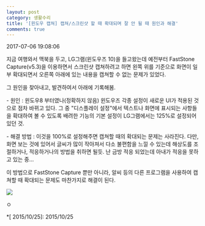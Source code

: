 ```yaml
---
layout: post
category: 생활수리
title: '[윈도우 캡쳐] 캡쳐/스크린샷 할 때 확대되며 잘 안 될 때 원인과 해결'
comments: true
---
```



2017-07-06 19:08:06


지금 여행와서 맥북을 두고, LG그램(윈도우즈 10)을 들고왔는데 예전부터 FastStone Capture(v5.3)을 이용하면서 스크린샷
캡쳐하려고 하면 왼쪽 위를 기준으로 화면이 일부 확대되면서 오른쪽 아래에 있는 내용을 캡쳐할 수 없는 문제가 있었다.

  

그 원인을 찾아내고, 발견하여서 아래에 기록해봄.

  

\- 원인 : 윈도우8 부터였나(정확하지 않음) 윈도우즈 각종 설정이 새로운 UI가 적용된 것으로 점차 바뀌고 있다. 그 중 "디스플레이
설정"에서 텍스트나 화면에 표시되는 사항들을 확대하여 볼 수 있도록 배려한 기능의 기본 설정이 LG그램에서는 125%로 설정되어 있던 것.

  

\- 해결 방법 : 이것을 100%로 설정해주면 캡쳐할 때의 확대되는 문제는 사라진다. 다만, 화면 보는 것에 있어서 글씨가 많이 작아져서
다소 불편함을 느낄 수 있는데 해상도를 조절하거나, 적응하거나의 방법을 취하면 될듯. 난 금방 적응 되었는데 아내가 적응을 못하고 있는
중...

  

이 방법으로 FastStone Capture 뿐만 아니라, 알씨 등의 다른 프로그램을 사용하여 캡쳐할 때 확대되는 문제도 마찬가지로 해결이
된다.

  

![][link0]

ㅇ  

  *[ 2015/10/25]: 2015/10/25


[link0]:https://t1.daumcdn.net/cfile/tistory/230B4440595E0B2F31

